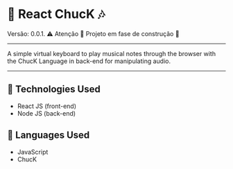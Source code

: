 # :musical_keyboard: React ChucK :notes:

Versão: 0.0.1. :warning: Atenção :construction: Projeto em fase de construção :construction:
___
A simple virtual keyboard to play musical notes through the browser with the ChucK Language in back-end for manipulating audio.
___

## :musical_note: Technologies Used

+ React JS (front-end)
+ Node JS (back-end)

## :musical_note: Languages Used

+ JavaScript
+ ChucK
